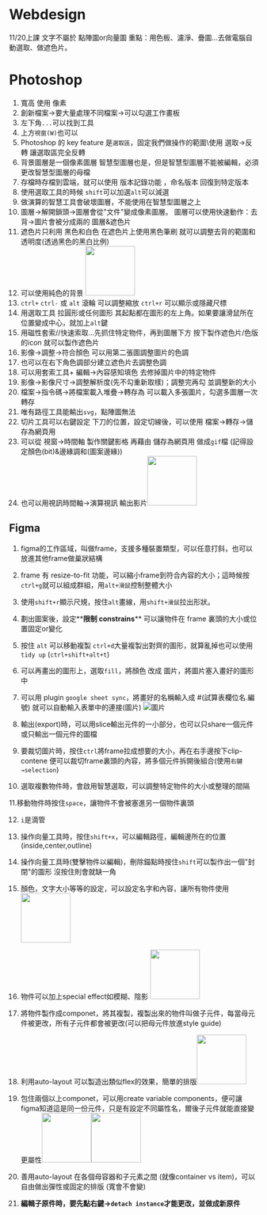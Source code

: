 # Webdesign

11/20上課
文字不屬於 點陣圖or向量圖
重點：用色板、濾淨、疊圖...去做電腦自動選取、做遮色片。

# Photoshop 
1. 寬高 使用 像素   
2. 創新檔案→要大量處理不同檔案→可以勾選工作畫板   
3. 左下角`...`可以找到工具   
4. 上方`視窗(W)`也可以   
5. Photoshop 的 key feature 是`選取區`，固定我們做操作的範圍\\使用 選取→反轉 讓選取區完全反轉
6. 背景圖層是一個像素圖層 智慧型圖層也是，但是智慧型圖層不能被編輯，必須更改智慧型圖層的母檔   
7. 存檔時存檔到雲端，就可以使用 版本記錄功能 ，命名版本 回復到特定版本
8. 使用選取工具的時候 `shift`可以加選`alt`可以減選   
9. 做演算的智慧工具會破壞圖層，不能使用在智慧型圖層之上   
10. 圖層→解開鎖頭→圖層會從"文件"變成像素圖層。 圖層可以使用快速動作：去背→圖片會被分成兩的 圖層&遮色片   
11. 遮色片只利用 黑色和白色 在遮色片上使用黑色筆刷 就可以調整去背的範圍和透明度(透過黑色的黑白比例)   
12. 可以使用純色的背景 <img src="https://user-images.githubusercontent.com/95067506/202880386-ea1db158-6106-41fa-8d8c-a00af2a1b3ec.png" style="height:100px;width:100px">   
13. `ctrl+` `ctrl-` 或 `alt` 滾輪 可以調整縮放 `ctrl+r` 可以顯示或隱藏尺標   
14. 用選取工具 拉圓形或任何圖形 其起點都在圖形的左上角。如果要讓滑鼠所在位置變成中心，就加上`alt`鍵   
15. 用磁性套索//快速索取...先抓住特定物件，再到圖層下方 按下製作遮色片/色版的icon 就可以製作遮色片    
16. 影像→調整→符合顏色 可以用第二張圖調整圖片的色調   
17. 也可以在右下角色調部分建立遮色片去調整色調   
18. 可以用套索工具+ 編輯→內容感知填色 去修掉圖片中的特定物件   
19. 影像→影像尺寸→調整解析度(先不勾重新取樣)；調整完再勾 並調整新的大小
20. 檔案→指令碼→將檔案載入堆疊→轉存為 可以載入多張圖片，勾選多圖層一次轉存
21. 唯有路徑工具能輸出`svg`，點陣圖無法
22. 切片工具可以右鍵設定 下刀的位置，設定切線後，可以使用 檔案→轉存→儲存為網頁用
23. 可以從 視窗→時間軸 製作關鍵影格 再藉由 儲存為網頁用 做成`gif`檔 (記得設定顏色(bit)&邊緣調和(圖案邊緣))
24. 也可以用視訊時間軸→演算視訊 輸出影片<img src="https://user-images.githubusercontent.com/95067506/202997608-4c940930-fd24-44a1-8222-502494e2cec6.png" style="height:100px;width:100px">

## Figma

1. figma的工作區域，叫做frame，支援多種裝置類型，可以任意打斜，也可以放進其他frame做巢狀結構

2. frame 有 resize-to-fit 功能，可以縮小frame到符合內容的大小；這時候按 `ctrl+g`就可以組成群組，用`alt+滑鼠`控制整體大小

3. 使用`shift+r`顯示尺規，按住`alt`畫線，用`shift+滑鼠`拉出形狀。

4. 劃出圖案後，設定**__限制 constrains__** 可以讓物件在 frame 裏頭的大小或位置固定or變化

5. 按住 `alt` 可以移動複製 `ctrl+d`大量複製出對齊的圖形，就算亂掉也可以使用`tidy up` (`ctrl+shift+alt+t`)

6. 可以再畫出的圖形上，選取`fill`，將顏色 改成 圖片，將圖片塞入畫好的圖形中

7. 可以用 plugin `google sheet sync`，將畫好的名稱輸入成 #(試算表欄位名.編號) 就可以自動輸入表單中的連接(圖片) ![圖片](https://user-images.githubusercontent.com/95067506/203200269-c94659fb-d59e-428a-ba5d-c253d132f7cb.png)

8. 輸出(export)時，可以用slice輸出元件的一小部分，也可以只share一個元件或只輸出一個元件的圖檔

9. 要裁切圖片時，按住`ctrl`將frame拉成想要的大小，再在右手邊按下clip-contene 便可以裁切frame裏頭的內容，將多個元件拆開後組合(使用`右鍵→selection`)

10. 選取複數物件時，會啟用智慧選取，可以調整特定物件的大小或整理的間隔

11.移動物件時按住`space`，讓物件不會被塞進另一個物件裏頭

12. `i`是滴管

13. 操作向量工具時，按住`shift+x`，可以編輯路徑，編輯邊所在的位置 (inside,center,outline)

13. 操作向量工具時(雙擊物件以編輯)，刪除錨點時按住`shift`可以製作出一個"封閉"的圖形 沒按住則會就缺一角

14. 顏色，文字大小等等的設定，可以設定名字和內容，讓所有物件使用 <image src="https://user-images.githubusercontent.com/95067506/203242221-95e15831-d3cf-4e7f-8e46-138b1e20c0c2.png" style="height:100px;width:100px;">
  
15. 物件可以加上special effect如模糊、陰影 <image src="https://user-images.githubusercontent.com/95067506/203247290-ef244ed2-6643-4e9d-a0e4-70d3126d6ef4.png" style="height:100px;width:100px;">

16. 將物件製作成componet，將其複製，複製出來的物件叫做子元件，每當母元件被更改，所有子元件都會被更改(可以把母元件放進style guide)
 
17. 利用auto-layout 可以製造出類似flex的效果，簡單的排版<image src="https://user-images.githubusercontent.com/95067506/203250637-96e30e8a-4f12-432a-8889-23c65cfb0912.png" style="height:100px;width:100px;">
 
18. 包住兩個以上componet，可以用create variable components，便可讓figma知道這是同一份元件，只是有設定不同屬性名，爾後子元件就能直接變更屬性<image src="https://user-images.githubusercontent.com/95067506/203253822-b02e1d8c-d616-4599-9352-64561610f8e2.png" style="height:100px;width:100px;"><image src="https://user-images.githubusercontent.com/95067506/203256048-3b30bf9d-bf64-40dc-a658-15b2ff05e88c.png" style="height:100px;width:100px;">

  
19. 善用auto-layout 在各個母容器和子元素之間 (就像container vs item)，可以自由做出彈性或固定的排版 (寬會不會變)

20.  **__編輯子原件時，要先點右鍵→`detach instance`才能更改，並做成新原件__**









